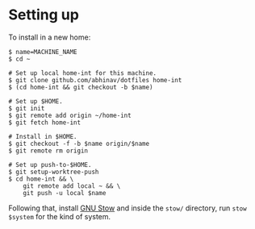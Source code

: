 # Setting up

To install in a new home:

```shell
$ name=MACHINE_NAME
$ cd ~

# Set up local home-int for this machine.
$ git clone github.com/abhinav/dotfiles home-int
$ (cd home-int && git checkout -b $name)

# Set up $HOME.
$ git init
$ git remote add origin ~/home-int
$ git fetch home-int

# Install in $HOME.
$ git checkout -f -b $name origin/$name
$ git remote rm origin

# Set up push-to-$HOME.
$ git setup-worktree-push
$ cd home-int && \
	git remote add local ~ && \
	git push -u local $name
```

Following that, install [GNU Stow] and inside the `stow/` directory, run
`stow $system` for the kind of system.

  [GNU Stow]: https://www.gnu.org/software/stow/
